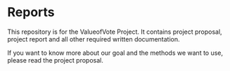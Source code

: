 # Reports
This repository is for the  ValueofVote Project. It contains project proposal, project report and all other required written documentation.

If you want to know more about our goal and the methods we want to use, please read the project proposal.
